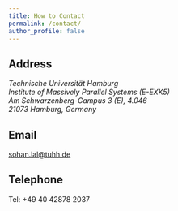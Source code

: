 ```yaml
---
title: How to Contact
permalink: /contact/
author_profile: false
---
```


Address
----
<address>
Technische Universität Hamburg <br>
Institute of Massively Parallel Systems (E-EXK5) <br>
Am Schwarzenberg-Campus 3 (E), 4.046 <br>
21073 Hamburg, Germany <br>
</address>

Email
----
sohan.lal@tuhh.de <br>

Telephone
----
Tel: +49 40 42878 2037 <br>
